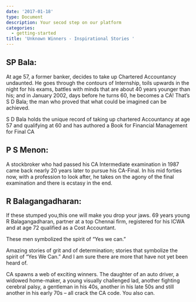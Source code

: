 ```yaml
---
date: '2017-01-18'
type: Document
description: Your secod step on our platform
categories:
  - getting-started
title: 'Unknown Winners - Inspirational Stories '
---
```


SP Bala:
--------

At age 57, a former banker, decides to take up Chartered Accountancy undaunted.
He goes through the contours of Internship, toils upwards in the night for his
exams, battles with minds that are about 40 years younger than his; and in
January 2002, days before he turns 60, he becomes a CA! That’s S D Bala; the man
who proved that what could be imagined can be achieved.  
  
S D Bala holds the unique record of taking up chartered Accountancy at age 57
and qualifying at 60 and has authored a Book for Financial Management for Final
CA

P S Menon:
----------

A stockbroker who had passed his CA Intermediate examination in 1987 came back
nearly 20 years later to pursue his CA-Final. In his mid forties now, with a
profession to look after, he takes on the agony of the final examination and
there is ecstasy in the end.

R Balagangadharan:
------------------

If these stumped you,this one will make you drop your jaws. 69 years young R
Balagangadharan, partner at a top Chennai firm, registered for his ICWA and at
age 72 qualified as a Cost Accountant.

These men symbolized the spirit of “Yes we can.”

Amazing stories of grit and of determination; stories that symbolize the spirit
of “Yes We Can.” And I am sure there are more that have not yet been heard of.

CA spawns a web of exciting winners. The daughter of an auto driver, a widowed
home-maker, a young visually challenged lad, another fighting cerebral palsy, a
gentleman in his 40s, another in his late 50s and still another in his early 70s
– all crack the CA code. You also can.
